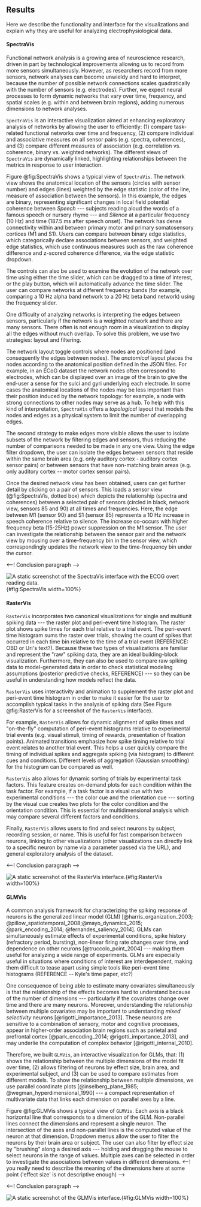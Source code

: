 ## Results
Here we describe the functionality and interface for the visualizations and explain why they are useful for analyzing electrophysiological data.

#### SpectraVis
Functional network analysis is a growing area of neuroscience research, driven in part by technological improvements allowing us to record from more sensors simultaneously. However, as researchers record from more sensors, network analyses can become unwieldy and hard to interpret, because the number of possible network connections scales quadratically with the number of sensors (e.g. electrodes). Further, we expect neural processes to form dynamic networks that vary over time, frequency, and spatial scales (e.g. within and between brain regions), adding numerous dimensions to network analyses.

`SpectraVis` is an interactive visualization aimed at enhancing exploratory analysis of networks by allowing the user to efficiently: (1) compare task-related functional networks over time and frequency, (2) compare individual and associative measures on all sensor pairs (e.g. spectra, coherences), and (3) compare different measures of association (e.g. correlation vs. coherence, binary vs. weighted networks). The different views of `SpectraVis` are dynamically linked, highlighting relationships between the metrics in response to user interaction.

Figure @fig:SpectraVis shows a typical view of `SpectraVis`. The network view shows the anatomical location of the sensors (circles with sensor number) and edges (lines) weighted by the edge statistic (color of the line, measure of association between the sensors). In this example, the edges are binary, representing significant changes in local field potential coherence between *Speech* --- subjects reading aloud the words of a famous speech or nursery rhyme --- and *Silence* at a particular frequency (10 Hz) and time (187.5 ms after speech onset). The network has dense connectivity within and between primary motor and primary somatosensory cortices (M1 and S1). Users can compare between binary edge statistics, which categorically declare associations between sensors, and weighted edge statistics, which use continuous measures such as the raw coherence difference and z-scored coherence difference, via the edge statistic dropdown.

The controls can also be used to examine the evolution of the network over time using either the time slider, which can be dragged to a time of interest, or the play button, which will automatically advance the time slider. The user can compare networks at different frequency bands (for example, comparing a 10 Hz alpha band network to a 20 Hz beta band network) using the frequency slider.

One difficulty of analyzing networks is interpreting the edges between sensors, particularly if the network is a weighted network and there are many sensors. There often is not enough room in a visualization to display all the edges without much overlap. To solve this problem, we use two strategies: layout and filtering.

The network layout toggle controls where nodes are positioned (and consequently the edges between nodes). The *anatomical* layout places the nodes according to the anatomical position defined in the JSON files. For example, in an ECoG dataset the network nodes often correspond to electrodes, which can be displayed over an image of the brain to give the end-user a sense for the sulci and gyri underlying each electrode. In some cases the anatomical locations of the nodes may be less important than their position induced by the network topology: for example, a node with strong connections to other nodes may serve as a hub. To help with this kind of interpretation, `SpectraVis` offers a *topological* layout that models the nodes and edges as a physical system to limit the number of overlapping edges.

The second strategy to make edges more visible allows the user to isolate subsets of the network by filtering edges and sensors, thus reducing the number of comparisons needed to be made in any one view. Using the edge filter dropdown, the user can isolate the edges between sensors that reside within the same brain area (e.g. only auditory cortex - auditory cortex sensor pairs) or between sensors that have non-matching brain areas (e.g. only auditory cortex -- motor cortex sensor pairs).

Once the desired network view has been obtained, users can get further detail by clicking on a pair of sensors. This loads a sensor view (@fig:SpectraVis, dotted box) which depicts the relationship (spectra and coherences) between a selected pair of sensors (circled in black, network view, sensors 85 and 90) at all times and frequencies. Here, the edge between M1 (sensor 90) and S1 (sensor 85) represents a 10 Hz increase in speech coherence relative to silence. The increase co-occurs with higher frequency beta (15-25Hz) power suppression on the M1 sensor. The user can investigate the relationship between the sensor pair and the network view by mousing over a time-frequency bin in the sensor view, which correspondingly updates the network view to the time-frequency bin under the cursor.

<--! Conclusion paragraph -->

![A static screenshot of the `SpectraVis` interface with the ECOG overt reading data.](figures/SpectraVis.png){#fig:SpectraVis width=100%}

#### RasterVis
`RasterVis` incorporates two canonical visualizations for single and multiunit spiking data --- the raster plot and peri-event time histogram. The raster plot shows spike times for each trial relative to a trial event. The peri-event time histogram sums the raster over trials, showing the count of spikes that occurred in each time bin relative to the time of a trial event (REFERENCE: OBD or Uri's text?). Because these two types of visualizations are familiar and represent the "raw" spiking data, they are an ideal building-block visualization. Furthermore, they can also be used to compare raw spiking data to model-generated data in order to check statistical modeling assumptions (posterior predictive checks, REFERENCE) --- so they can be useful in understanding how models reflect the data.

`RasterVis` uses interactivity and animation to supplement the raster plot and peri-event time histogram in order to make it easier for the user to accomplish typical tasks in the analysis of spiking data (See Figure @fig:RasterVis for a screenshot of the `RasterVis` interface).

For example, `RasterVis` allows for dynamic alignment of spike times and "on-the-fly" computation of peri-event histograms relative to experimental trial events (e.g. visual stimuli, timing of rewards, presentation of fixation points). Animated transitions emphasize how spike timing relative to trial event relates to another trial event. This helps a user quickly compare the timing of individual spikes and aggregate spiking (via histogram) to different cues and conditions. Different levels of aggregation (Gaussian smoothing) for the histogram can be compared as well.

`RasterVis` also allows for dynamic sorting of trials by experimental task factors. This feature creates on-demand plots for each condition within the task factor. For example, if a task factor is a visual cue with two experimental conditions --- the color cue and the orientation cue --- sorting by the visual cue creates two plots for the color condition and the orientation condition. This is essential for multidimensional analysis which may compare several different factors and conditions.

Finally, `RasterVis` allows users to find and select neurons by subject, recording session, or name. This is useful for fast comparison between neurons, linking to other visualizations (other visualizations can directly link to a specific neuron by name via a parameter passed via the URL), and general exploratory analysis of the dataset.

<--! Conclusion paragraph -->

![A static screenshot of the `RasterVis` interface.](figures/RasterVis.png){#fig:RasterVis width=100%}

#### GLMVis
A common analysis framework for characterizing the spiking response of neurons is the generalized linear model (GLM) [@harris_organization_2003; @pillow_spatiotemporal_2008;@mayo_dynamics_2015; @park_encoding_2014; @fernandes_saliency_2014]. GLMs can simultaneously estimate effects of experimental conditions, spike history (refractory period, bursting), non-linear firing rate changes over time, and dependence on other neurons [@truccolo_point_2004] --- making them useful for analyzing a wide range of experiments. GLMs are especially useful in situations where conditions of interest are interdependent, making them difficult to tease apart using simple tools like peri-event time histograms (REFERENCE -- Kyle's time paper, etc?)

One consequence of being able to estimate many covariates simultaneously is that the relationship of the effects becomes hard to understand because of the number of dimensions --- particularly if the covariates change over time and there are many neurons. Moreover, understanding the relationship between multiple covariates may be important to understanding *mixed selectivity* neurons [@rigotti_importance_2013]. These neurons are sensitive to a combination of sensory, motor and cognitive processes, appear in higher-order association brain regions such as parietal and prefrontal cortex [@park_encoding_2014; @rigotti_importance_2013], and may underlie the computation of complex behavior [@rigotti_internal_2010].

Therefore, we built `GLMVis`, an interactive visualization for GLMs, that: (1) shows the relationship between the multiple dimensions of the model fit over time, (2) allows filtering of neurons by effect size, brain area, and experimental subject, and (3) can be used to compare estimates from different models. To show the relationship between multiple dimensions, we use parallel coordinate plots [@inselberg_plane_1985; @wegman_hyperdimensional_1990] --- a compact representation of multivariate data that links each dimension on parallel axes by a line.

Figure @fig:GLMVis shows a typical view of `GLMVis`. Each axis is a black horizontal line that corresponds to a dimension of the GLM. Non-parallel lines connect the dimensions and represent a single neuron. The intersection of the axes and non-parallel lines is the computed value of the neuron at that dimension. Dropdown menus allow the user to filter the neurons by their brain area or subject. The user can also filter by effect size by "brushing" along a desired axis --- holding and dragging the mouse to select neurons in the range of values. Multiple axes can be selected in order to investigate the associations between values in different dimensions. <--! you really need to describe the meaning of the dimensions here at some point ('effect size' is not descriptive enough) -->

<--! Conclusion paragraph -->

![A static screenshot of the `GLMVis` interface.](figures/GLMVis.png){#fig:GLMVis width=100%}

